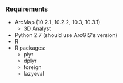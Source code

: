 ### Requirements

- ArcMap (10.2.1, 10.2.2, 10.3, 10.3.1)
	- 3D Analyst
- Python 2.7 (should use ArcGIS's version)
- R
- R packages:
	- plyr
	- dplyr
	- foreign
	- lazyeval
